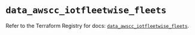 # `data_awscc_iotfleetwise_fleets`

Refer to the Terraform Registry for docs: [`data_awscc_iotfleetwise_fleets`](https://registry.terraform.io/providers/hashicorp/awscc/0.70.0/docs/data-sources/iotfleetwise_fleets).

